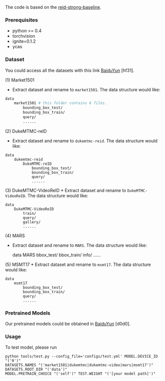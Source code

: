 The code is based on the [reid-strong-baseline](https://github.com/michuanhaohao/reid-strong-baseline).

### Prerequisites

- python >= 0.4 
- torchvision
- ignite=0.1.2
- ycas
### Dataset
You could access all the datasets with this link [BaiduYun](https://pan.baidu.com/s/1tOq9I84YY4CWbh7hlw8NIA) [hf31].

(1) Market1501
* Extract dataset and rename to `market1501`. The data structure would like:
```bash
data
    market1501 # this folder contains 6 files.
        bounding_box_test/
        bounding_box_train/
        query/
        ......
```
(2) DukeMTMC-reID

   * Extract dataset and rename to `dukemtmc-reid`. The data structure would like:

   
    data
        dukemtmc-reid
        	DukeMTMC-reID 
            	bounding_box_test/
            	bounding_box_train/
            	query/
            	......
 
 (3) DukeMTMC-VideoReID
     * Extract dataset and rename to `DukeMTMC-VideoReID`. The data structure would like:

   
    data
        DukeMTMC-VideoReID 
            train/
            query/
            gallery/
            ......
            	
 (4) MARS
  * Extract dataset and rename to `MARS`. The data structure would like:

   
    data
        MARS
            bbox_test/
            bbox_train/
            info/
            ......
            	
  (5) MSMT17
    * Extract dataset and rename to `msmt17`. The data structure would like:
    
    data
        msmt17
            bounding_box_test/
            bounding_box_train/
            query/
            ......

            	
###  Pretrained Models

Our pretrained models could be obtained in [BaiduYun](https://pan.baidu.com/s/1YeB5AhHaH8Jym6qPGBeOZg) [d0d0].


### Usage  
To test model, please run   
    
    python tools/test.py --config_file='configs/test.yml' MODEL.DEVICE_ID "('0')" 
    DATASETS.NAMES "('market1501|dukemtmc|dukemtmc-video|mars|msmt17')" DATASETS.ROOT_DIR "('data')"
    MODEL.PRETRAIN_CHOICE "('self')" TEST.WEIGHT "('[your model path]')"
    


 

